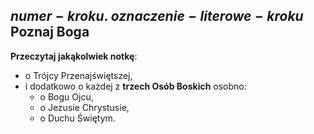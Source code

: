 ## <span class="step-number">$numer-kroku$.</span> $oznaczenie-literowe-kroku$ Poznaj Boga
**Przeczytaj jakąkolwiek notkę**:
- o Trójcy Przenajświętszej,
- i dodatkowo o każdej z **trzech Osób Boskich** osobno:
  - o Bogu Ojcu,
  - o Jezusie Chrystusie,
  - o Duchu Świętym.

